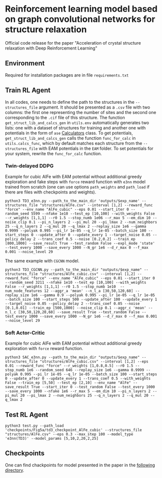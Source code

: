 # Reinforcement learning model based on graph convolutional networks for structure relaxation 

Official code release for the paper "Acceleration of crystal structure relaxation with Deep Reinforcement Learning" 

## Environment

Required for installation packages are in file `requirements.txt`

## Train RL Agent 

In all codes, one needs to define the path to the structures in the `--structures_file` argument. It should be presented as a `.csv` file with two columns: the first one representing the number of sites and the second one corresponding to the `.cif` file of this structure. The function `get_struct_lib_and_calcs_gen` in `utils.env` automatically generates two lists: one with a dataset of structures for training and another one with potentials in the form of `ase` [Calculators](https://wiki.fysik.dtu.dk/ase/ase/calculators/calculators.html) class. To get potentials, `get_struct_lib_and_calcs_gen` calls the function `func_for_calc` in `utils.calcs_func`, which by default matches each structure from the `--structures_file` with EAM potentials in the `EAM` folder. To set potentials for your system, rewrite the `func_for_calc` function.

### Twin-delayed DDPG 

Example for cubic AlFe with EAM potential without additional greedy exploration and fake steps with `force` reward function with `e3nn` model trained from scratch (one can use options `path_weights` and `path_load` if there are files with checkpoints and weights). 

`python3 TD3_e3nn.py --path_to_the_main_dir 'outputs/$exp_name' --structures_file "structures/AlFe.csv" --interval [1,2] --reward_func "force" --env_name "AlFe_cubic" --eps 0.01 --start_iter 0 --random_seed 5599 --nfake 1e10 --test_ep [10,100] --with_weights False --r_weights [1,1,1] --r0 1.5 --stop_numb 1e06 --r_max 5 --em_dim 10 --noise_clip 0.1 --pi_n_layers 2 --pi_mul 20 --pi_lmax 2 --num_neighbors 25 --q_n_layers 2 --q_mul 20 --q_lmax 2 --replay_size 1e6 --gamma 0.9999 --polyak 0.995 --pi_lr 1e-05 --q_lr 1e-05 --batch_size 100 --start_steps 0 --update_after 0 --update_every 1 --target_noise 0.05 --policy_delay 2 --trans_coef 0.5 --noise [0.2,0.2] --train_ep [800,1000] --save_result True --test_random False --expl_mode 'state' --test_every 1000 --save_every 1000 --N_gr 1e6 --d_r_max 0 --f_max 0.001 --noise_level 29`

The same example with `CGCNN` model. 

`python3 TD3_CGCNN.py --path_to_the_main_dir "outputs/$exp_name" --structures_file "structures/AlFe_cubic.csv" --interval [1,2] --reward_func "force" --env_name "AlFe_cubic" --eps 0.01 --start_iter 0 --random_seed 3211 --nfake 1e10 --test_ep [10,100] --with_weights False --r_weights [1,1,1] --r0 1.5 --stop_numb 1e10  --num_node_features 12 --aggr_a 'mean' --n_l_a [30,50,120,60] --replay_size 1e6 --gamma 0.9 --polyak 0.995 --pi_lr 1e-05 --q_lr 1e-05 --batch_size 100 --start_steps 500 --update_after 100 --update_every 1 --target_noise 0.05 --policy_delay 2 --trans_coef 0.05 --noise [0.1,0.01] --train_ep [500,1000] --noise_clip 0.1 --aggr_c 'mean' --n_l_c [30,50,120,20,60] --save_result True --test_random False --test_every 1000 --save_every 1000 --N_gr 1e6 --d_r_max 0 --f_max 0.001 --noise_level 29`

### Soft Actor-Critic 

Example for cubic AlFe with EAM potential without additional greedy exploration with `force` reward function. 

`python3 SAC_e3nn.py --path_to_the_main_dir "outputs/$exp_name" --structures_file "structures/AlFe_cubic.csv" --interval [1,2] --eps 0.01 --reward_func "force" --r_weights [1,0.8,0.5] --r0 1.5 --stop_numb 1e6 --random_seed 646 --replay_size 1e6 --gamma 0.9999 --polyak 0.995 --pi_lr 1e-05 --q_lr 1e-05 --batch_size 100 --start_steps 0 --update_after 0 --update_every 1 --trans_coef 0.5 --with_weights False --train_ep [5,50] --test_ep [2,10] --env_name "AlFe" --save_result True --start_iter 0 --test_random False --test_every 1000 --save_every 1000 --nfake 1e6 --r_max 5 --em_dim 10 --pi_n_layers 2 --pi_mul 20 --pi_lmax 2 --num_neighbors 25 --q_n_layers 2 --q_mul 20 --q_lmax 2`

  ## Test RL Agent 

`python3 test.py --path_load 'checkpoints/Fig5a/td3_checkpoint_AlFe_cubic' --structures_file "structures/AlFe.csv" --eps 0.3 --max_step 100 --model_type 'e3nn(TD3)' --model_params [5,10,2,20,2,25]`

## Checkpoints 

One can find chackpoints for model presented in the paper in the [following directory](https://drive.google.com/drive/folders/1TSmsNDrnJUma8gWPG9BUlwtLYRhxxn0H?usp=sharing). 


